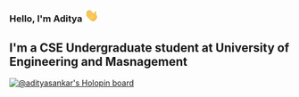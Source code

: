 ### Hello, I'm Aditya <img src="https://raw.githubusercontent.com/cpriyam49/cpriyam49/master/Hi.gif" width="25px" />
## I'm a CSE Undergraduate student at University of Engineering and Masnagement
[![@adityasankar's Holopin board](https://holopin.me/adityasankar)](https://holopin.io/@adityasankar)

